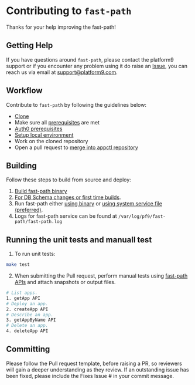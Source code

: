 # Contributing to `fast-path` #

Thanks for your help improving the fast-path!

## Getting Help ##

If you have questions around `fast-path`, please contact the platform9 support or if you encounter any problem using it do raise an [Issue](https://github.com/platform9/fast-path/issues), you can reach us via email at [support@platform9.com](support@platform9.com).


## Workflow ##

Contribute to `fast-path` by following the guidelines below:
- [Clone](https://github.com/platform9/fast-path.git)
- Make sure all [prerequisites](https://github.com/platform9/fast-path#pre-requisites) are met
- [Auth0 prerequisites](https://github.com/platform9/fast-path#pre-requisites-1)
- [Setup local environment](https://github.com/platform9/fast-path#configurations) 
- Work on the cloned repository
- Open a pull request to [merge into appctl repository](https://docs.github.com/en/pull-requests/collaborating-with-pull-requests/proposing-changes-to-your-work-with-pull-requests/creating-a-pull-request)


## Building ## 

Follow these steps to build from source and deploy:

1. [Build fast-path binary](https://github.com/platform9/fast-path#build-fast-path)
2. [For DB Schema changes or first time builds](https://github.com/platform9/fast-path#for-db-schema-changes-or-first-time-builds).
3. Run fast-path either [using binary](https://github.com/platform9/fast-path#using-binary) or [using system service file (preferred)](https://github.com/platform9/fast-path#using-system-service-file-preferred).
4. Logs for fast-path service can be found at `/var/log/pf9/fast-path/fast-path.log`

## Running the unit tests and manuall test ##
1. To run unit tests:
```sh
make test
```
2. When submitting the Pull request, perform manual tests using [fast-path APIs](https://github.com/platform9/fast-path#fast-path-apis) and attach snapshots or output files.
```sh
# List apps.
1. getApp API
# Deploy an app.
2. createApp API
# Describe an app.
3. getAppByName API
# Delete an app.
4. deleteApp API
```

## Committing ###

Please follow the Pull request template, before raising a PR, so reviewers will gain a deeper understanding as they review. If an outstanding issue has been fixed, please include the Fixes Issue # in your commit message.
